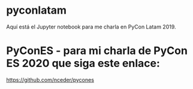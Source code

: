 # pyconlatam

Aquí está el Jupyter notebook para me charla en PyCon Latam 2019.

# PyConES - para mi charla de PyCon ES 2020 que siga este enlace:

https://github.com/nceder/pycones
